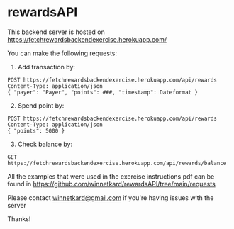 # rewardsAPI


This backend server is hosted on https://fetchrewardsbackendexercise.herokuapp.com/

You can make the following requests:

  1. Add transaction by:
  
    POST https://fetchrewardsbackendexercise.herokuapp.com/api/rewards
    Content-Type: application/json
    { "payer": "Payer", "points": ###, "timestamp": Dateformat }
   
  2. Spend point by:
  
    POST https://fetchrewardsbackendexercise.herokuapp.com/api/rewards
    Content-Type: application/json
    { "points": 5000 }
    
  3. Check balance by:
  
    GET https://fetchrewardsbackendexercise.herokuapp.com/api/rewards/balance
    
All the examples that were used in the exercise instructions pdf can be found in https://github.com/winnetkard/rewardsAPI/tree/main/requests

Please contact winnetkard@gmail.com if you're having issues with the server

Thanks!
